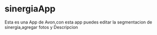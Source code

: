 # sinergiaApp

Esta es una App de Avon,con esta app puedes editar la segmentacion de sinergia,agregar fotos y Descripcion 

